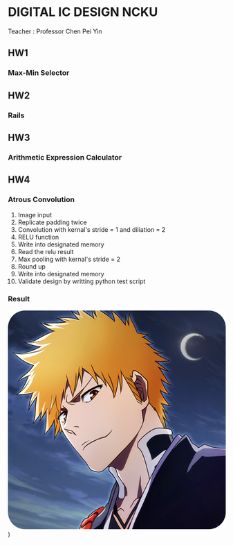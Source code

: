 # DIGITAL IC DESIGN NCKU 
  Teacher : Professor Chen Pei Yin
## HW1
  ### Max-Min Selector 
## HW2
  ### Rails
## HW3
  ### Arithmetic Expression Calculator
## HW4
  ### Atrous Convolution
   1. Image input
   2. Replicate padding twice
   3. Convolution with kernal's stride = 1 and diliation = 2
   4. RELU function
   5. Write into designated memory
   6. Read the relu result
   7. Max pooling with kernal's stride = 2
   8. Round up
   9. Write into designated memory
   10. Validate design by writting python test script
  ### Result
  ![Alt Text](https://github.com/Sam1215Lee/DIC/blob/main/HW4/images/bleach.png))
